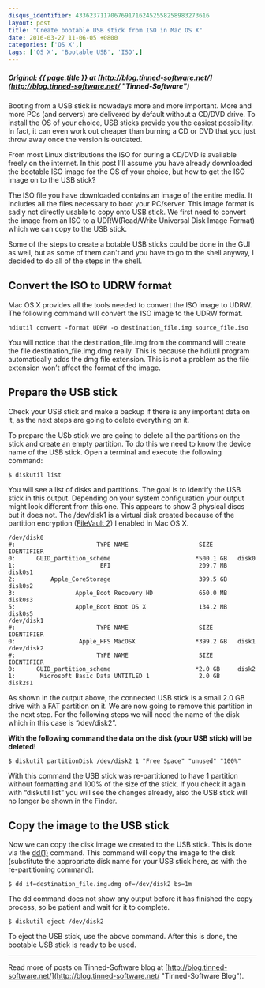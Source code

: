 ```yaml
---
disqus_identifier: 43362371170676917162452558258983273616
layout: post
title: "Create bootable USB stick from ISO in Mac OS X"
date: 2016-03-27 11-06-05 +0800
categories: ['OS X',]
tags: ['OS X', 'Bootable USB', 'ISO',]
---
```

##### Original: [{{ page.title }}](http://blog.tinned-software.net/create-bootable-usb-stick-from-iso-in-mac-os-x/) at [http://blog.tinned-software.net/](http://blog.tinned-software.net/ "Tinned-Software")

Booting from a USB stick is nowadays more and more important. More and more PCs (and servers) are delivered by default without a CD/DVD drive. To install the OS of your choice, USB sticks provide you the easiest possibility. In fact, it can even work out cheaper than burning a CD or DVD that you just throw away once the version is outdated.

From most Linux distributions the ISO for buring a CD/DVD is available freely on the internet. In this post I'll assume you have already downloaded the bootable ISO image for the OS of your choice, but how to get the ISO image on to the USB stick?

The ISO file you have downloaded contains an image of the entire media. It includes all the files necessary to boot your PC/server. This image format is sadly not directly usable to copy onto USB stick. We first need to convert the image from an ISO to a UDRW(Read/Write Universal Disk Image Format) which we can copy to the USB stick.

Some of the steps to create a botable USB sticks could be done in the GUI as well, but as some of them can't and you have to go to the shell anyway, I decided to do all of the steps in the shell.

## Convert the ISO to UDRW format

Mac OS X provides all the tools needed to convert the ISO image to UDRW. The following command will convert the ISO image to the UDRW format.

    hdiutil convert -format UDRW -o destination_file.img source_file.iso

You will notice that the destination_file.img from the command will create the file destination_file.img.dmg really. This is because the hdiutil program automatically adds the dmg file extension. This is not a problem as the file extension won’t affect the format of the image.

## Prepare the USB stick

Check your USB stick and make a backup if there is any important data on it, as the next steps are going to delete everything on it.

To prepare the USb stick we are going to delete all the partitions on the stick and create an empty partition. To do this we need to know the device name of the USB stick. Open a terminal and execute the following command:

    $ diskutil list

You will see a list of disks and partitions. The goal is to identify the USB stick in this output. Depending on your system configuration your output might look different from this one. This appears to show 3 physical discs but it does not. The /dev/disk1 is a virtual disk created because of the partition encryption ([FileVault 2](http://support.apple.com/kb/HT4790)) I enabled in Mac OS X.

    /dev/disk0
    #:                       TYPE NAME                    SIZE       IDENTIFIER
    0:      GUID_partition_scheme                        *500.1 GB   disk0
    1:                        EFI                         209.7 MB   disk0s1
    2:          Apple_CoreStorage                         399.5 GB   disk0s2
    3:                 Apple_Boot Recovery HD             650.0 MB   disk0s3
    5:                 Apple_Boot Boot OS X               134.2 MB   disk0s5
    /dev/disk1
    #:                       TYPE NAME                    SIZE       IDENTIFIER
    0:                  Apple_HFS MacOSX                 *399.2 GB   disk1
    /dev/disk2
    #:                       TYPE NAME                    SIZE       IDENTIFIER
    0:      GUID_partition_scheme                        *2.0 GB     disk2
    1:       Microsoft Basic Data UNTITLED 1              2.0 GB     disk2s1

As shown in the output above, the connected USB stick is a small 2.0 GB drive with a FAT partition on it. We are now going to remove this partition in the next step. For the following steps we will need the name of the disk which in this case is “/dev/disk2”.

**With the following command the data on the disk (your USB stick) will be deleted!**

    $ diskutil partitionDisk /dev/disk2 1 "Free Space" "unused" "100%"

With this command the USB stick was re-partitioned to have 1 partition without formatting and 100% of the size of the stick. If you check it again with “diskutil list” you will see the changes already, also the USB stick will no longer be shown in the Finder.

## Copy the image to the USB stick

Now we can copy the disk image we created to the USB stick. This is done via the [dd(1)](http://linux.die.net/man/1/dd) command. This command will copy the image to the disk (substitute the appropriate disk name for your USB stick here, as with the re-partitioning command):

    $ dd if=destination_file.img.dmg of=/dev/disk2 bs=1m

The dd command does not show any output before it has finished the copy process, so be patient and wait for it to complete.

    $ diskutil eject /dev/disk2

To eject the USB stick, use the above command. After this is done, the bootable USB stick is ready to be used.

* * *

Read more of posts on Tinned-Software blog at [http://blog.tinned-software.net/](http://blog.tinned-software.net/ "Tinned-Software Blog").
